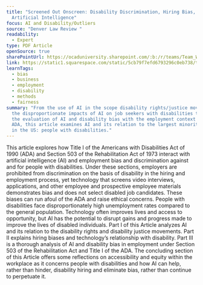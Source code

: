 ```yaml
---
title: "Screened Out Onscreen: Disability Discrimination, Hiring Bias, and
  Artificial Intelligence"
focus: AI and Disability/Outliers
source: "Denver Law Review "
readability:
  - Expert
type: PDF Article
openSource: true
sharePointUrl: https://ocaduniversity.sharepoint.com/:b:/r/teams/Team_WeCount-OptimizingDiversitywithDisabilityODDChannel/Shared%20Documents/Optimizing%20Diversity%20with%20Disability%20(ODD)%20Channel/Hiring%20Systems/Article%20+%20Resources/Screened%20out%20Onscreen_%20Disability%20Discrimination%20Hiring%20Bias%20and%20AI.pdf?csf=1&web=1&e=wTTaAP
link: https://static1.squarespace.com/static/5cb79f7efd6793296c0eb738/t/611c4b5a55f3332cd7257bb2/1629244250721/Vol98_Issue4_Moss_PRINT_FINAL.pdf
learnTags:
  - bias
  - business
  - employment
  - disability
  - methods
  - fairness
summary: "From the use of AI in the scope disability rights/justice movements to
  the disproportionate impacts of AI on job seekers with disabilities through to
  the evaluation of AI and disability bias with the employment context of the
  ADA, this article examines AI and its relation to the largest minority group
  in the US: people with disabilities."
---
```

This article explores how Title I of the Americans with Disabilities Act of 1990 (ADA) and Section 503 of the Rehabilitation Act of 1973 interact with artificial intelligence (AI) and employment bias and discrimination against and for people with disabilities. Under these sections, employers are prohibited from discrimination on the basis of disability in the hiring and employment process, yet technology that screens video interviews, applications, and other employee and prospective employee materials demonstrates bias and does not select disabled job candidates. These biases can run afoul of the ADA and raise ethical concerns. People with disabilities face disproportionately high unemployment rates compared to the general population. Technology often improves lives and access to opportunity, but AI has the potential to disrupt gains and progress made to improve the lives of disabled individuals. Part I of this Article analyzes AI and its relation to the disability rights and disability justice movements. Part II explains hiring biases and technology’s relationship with disability. Part III is a thorough analysis of AI and disability bias in employment under Section 503 of the Rehabilitation Act and Title I of the ADA. The concluding section of this Article offers some reflections on accessibility and equity within the workplace as it concerns people with disabilities and how AI can help, rather than hinder, disability hiring and eliminate bias, rather than continue to perpetuate it.